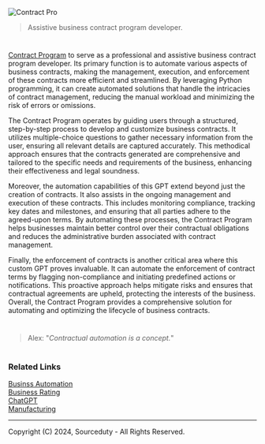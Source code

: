 ![Contract Pro](https://github.com/user-attachments/assets/24d79406-77f8-4994-b96e-00aef579bf6a)

> Assistive business contract program developer.

#

[Contract Program](https://chatgpt.com/g/g-4R7U89xNb-contract-program) to serve as a professional and assistive business contract program developer. Its primary function is to automate various aspects of business contracts, making the management, execution, and enforcement of these contracts more efficient and streamlined. By leveraging Python programming, it can create automated solutions that handle the intricacies of contract management, reducing the manual workload and minimizing the risk of errors or omissions.

The Contract Program operates by guiding users through a structured, step-by-step process to develop and customize business contracts. It utilizes multiple-choice questions to gather necessary information from the user, ensuring all relevant details are captured accurately. This methodical approach ensures that the contracts generated are comprehensive and tailored to the specific needs and requirements of the business, enhancing their effectiveness and legal soundness.

Moreover, the automation capabilities of this GPT extend beyond just the creation of contracts. It also assists in the ongoing management and execution of these contracts. This includes monitoring compliance, tracking key dates and milestones, and ensuring that all parties adhere to the agreed-upon terms. By automating these processes, the Contract Program helps businesses maintain better control over their contractual obligations and reduces the administrative burden associated with contract management.

Finally, the enforcement of contracts is another critical area where this custom GPT proves invaluable. It can automate the enforcement of contract terms by flagging non-compliance and initiating predefined actions or notifications. This proactive approach helps mitigate risks and ensures that contractual agreements are upheld, protecting the interests of the business. Overall, the Contract Program provides a comprehensive solution for automating and optimizing the lifecycle of business contracts.

#

> Alex: "*Contractual automation is a concept.*"

#
### Related Links

[Businss Automation](https://github.com/sourceduty/Business_Automation)
<br>
[Business Rating](https://github.com/sourceduty/Business_Rating)
<br>
[ChatGPT](https://github.com/sourceduty/ChatGPT)
<br>
[Manufacturing](https://github.com/sourceduty/Manufacturing)

***
Copyright (C) 2024, Sourceduty - All Rights Reserved.
